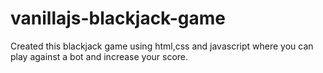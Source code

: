 # vanillajs-blackjack-game
Created this blackjack game using html,css and javascript where you can play against a bot and increase your score.
